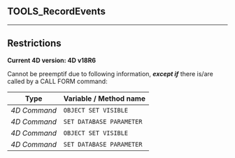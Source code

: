 ﻿## TOOLS_RecordEvents---## Restrictions**Current 4D version: 4D v18R6**Cannot be preemptif due to following information, ***except if*** there is/are called by a CALL FORM command:|Type|Variable / Method name||------|------||*4D Command*|`OBJECT SET VISIBLE`||*4D Command*|`SET DATABASE PARAMETER`||*4D Command*|`OBJECT SET VISIBLE`||*4D Command*|`SET DATABASE PARAMETER`|